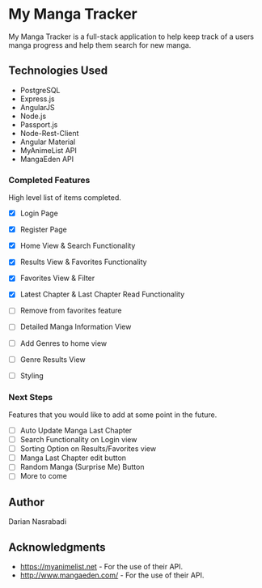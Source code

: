 # My Manga Tracker

My Manga Tracker is a full-stack application to help keep track of a users manga progress and help them search for new manga.

## Technologies Used

- PostgreSQL
- Express.js
- AngularJS
- Node.js
- Passport.js
- Node-Rest-Client
- Angular Material
- MyAnimeList API
- MangaEden API 

### Completed Features

High level list of items completed.

- [x] Login Page
- [x] Register Page
- [x] Home View & Search Functionality
- [x] Results View & Favorites Functionality
- [x] Favorites View & Filter
- [x] Latest Chapter & Last Chapter Read Functionality
- [ ] Remove from favorites feature
- [ ] Detailed Manga Information View
- [ ] Add Genres to home view
- [ ] Genre Results View 
- [ ] Styling


### Next Steps

Features that you would like to add at some point in the future.

- [ ] Auto Update Manga Last Chapter
- [ ] Search Functionality on Login view
- [ ] Sorting Option on Results/Favorites view
- [ ] Manga Last Chapter edit button
- [ ] Random Manga (Surprise Me) Button
- [ ] More to come

## Author

Darian Nasrabadi

## Acknowledgments

- https://myanimelist.net - For the use of their API.
- http://www.mangaeden.com/ - For the use of their API. 